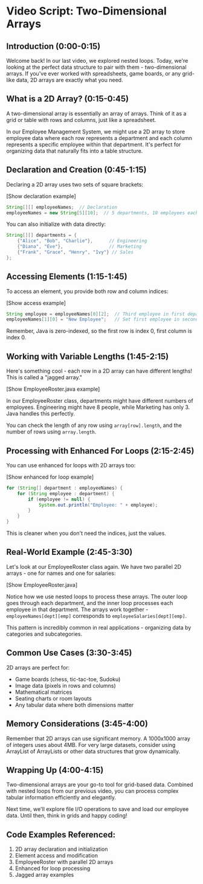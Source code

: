 # Video Script: Two-Dimensional Arrays

## Introduction (0:00-0:15)

Welcome back! In our last video, we explored nested loops. Today, we're looking at the perfect data structure to pair with them - two-dimensional arrays. If you've ever worked with spreadsheets, game boards, or any grid-like data, 2D arrays are exactly what you need.

## What is a 2D Array? (0:15-0:45)

A two-dimensional array is essentially an array of arrays. Think of it as a grid or table with rows and columns, just like a spreadsheet. 

In our Employee Management System, we might use a 2D array to store employee data where each row represents a department and each column represents a specific employee within that department. It's perfect for organizing data that naturally fits into a table structure.

## Declaration and Creation (0:45-1:15)

Declaring a 2D array uses two sets of square brackets:

[Show declaration example]

```java
String[][] employeeNames;  // Declaration
employeeNames = new String[5][10];  // 5 departments, 10 employees each
```

You can also initialize with data directly:

```java
String[][] departments = {
    {"Alice", "Bob", "Charlie"},      // Engineering
    {"Diana", "Eve"},                 // Marketing  
    {"Frank", "Grace", "Henry", "Ivy"} // Sales
};
```

## Accessing Elements (1:15-1:45)

To access an element, you provide both row and column indices:

[Show access example]

```java
String employee = employeeNames[0][2];  // Third employee in first department
employeeNames[1][0] = "New Employee";   // Set first employee in second department
```

Remember, Java is zero-indexed, so the first row is index 0, first column is index 0.

## Working with Variable Lengths (1:45-2:15)

Here's something cool - each row in a 2D array can have different lengths! This is called a "jagged array."

[Show EmployeeRoster.java example]

In our EmployeeRoster class, departments might have different numbers of employees. Engineering might have 8 people, while Marketing has only 3. Java handles this perfectly.

You can check the length of any row using `array[row].length`, and the number of rows using `array.length`.

## Processing with Enhanced For Loops (2:15-2:45)

You can use enhanced for loops with 2D arrays too:

[Show enhanced for loop example]

```java
for (String[] department : employeeNames) {
    for (String employee : department) {
        if (employee != null) {
            System.out.println("Employee: " + employee);
        }
    }
}
```

This is cleaner when you don't need the indices, just the values.

## Real-World Example (2:45-3:30)

Let's look at our EmployeeRoster class again. We have two parallel 2D arrays - one for names and one for salaries:

[Show EmployeeRoster.java]

Notice how we use nested loops to process these arrays. The outer loop goes through each department, and the inner loop processes each employee in that department. The arrays work together - `employeeNames[dept][emp]` corresponds to `employeeSalaries[dept][emp]`.

This pattern is incredibly common in real applications - organizing data by categories and subcategories.

## Common Use Cases (3:30-3:45)

2D arrays are perfect for:
- Game boards (chess, tic-tac-toe, Sudoku)
- Image data (pixels in rows and columns)  
- Mathematical matrices
- Seating charts or room layouts
- Any tabular data where both dimensions matter

## Memory Considerations (3:45-4:00)

Remember that 2D arrays can use significant memory. A 1000x1000 array of integers uses about 4MB. For very large datasets, consider using ArrayList of ArrayLists or other data structures that grow dynamically.

## Wrapping Up (4:00-4:15)

Two-dimensional arrays are your go-to tool for grid-based data. Combined with nested loops from our previous video, you can process complex tabular information efficiently and elegantly.

Next time, we'll explore file I/O operations to save and load our employee data. Until then, think in grids and happy coding!

## Code Examples Referenced:

1. 2D array declaration and initialization
2. Element access and modification
3. EmployeeRoster with parallel 2D arrays
4. Enhanced for loop processing
5. Jagged array examples